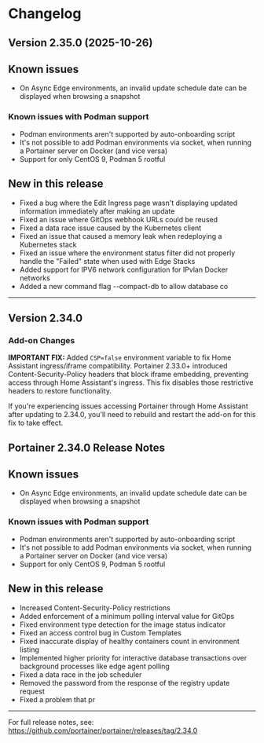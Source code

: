 # Changelog

## Version 2.35.0 (2025-10-26)

## Known issues

- On Async Edge environments, an invalid update schedule date can be displayed when browsing a snapshot

### Known issues with Podman support

- Podman environments aren't supported by auto-onboarding script
- It's not possible to add Podman environments via socket, when running a Portainer server on Docker (and vice versa)
- Support for only CentOS 9, Podman 5 rootful

## New in this release

- Fixed a bug where the Edit Ingress page wasn't displaying updated information immediately after making an update
- Fixed an issue where GitOps webhook URLs could be reused
- Fixed a data race issue caused by the Kubernetes client
- Fixed an issue that caused a memory leak when redeploying a Kubernetes stack
- Fixed an issue where the environment status filter did not properly handle the "Failed" state when used with Edge Stacks
- Added support for IPV6 network configuration for IPvlan Docker networks
- Added a new command flag --compact-db to allow database co

---


## Version 2.34.0

### Add-on Changes

**IMPORTANT FIX:** Added `CSP=false` environment variable to fix Home Assistant ingress/iframe compatibility. Portainer 2.33.0+ introduced Content-Security-Policy headers that block iframe embedding, preventing access through Home Assistant's ingress. This fix disables those restrictive headers to restore functionality.

If you're experiencing issues accessing Portainer through Home Assistant after updating to 2.34.0, you'll need to rebuild and restart the add-on for this fix to take effect.

## Portainer 2.34.0 Release Notes

## Known issues

- On Async Edge environments, an invalid update schedule date can be displayed when browsing a snapshot

### Known issues with Podman support

- Podman environments aren't supported by auto-onboarding script
- It's not possible to add Podman environments via socket, when running a Portainer server on Docker (and vice versa)
- Support for only CentOS 9, Podman 5 rootful

## New in this release

- Increased Content-Security-Policy restrictions
- Added enforcement of a minimum polling interval value for GitOps
- Fixed environment type detection for the image status indicator
- Fixed an access control bug in Custom Templates
- Fixed inaccurate display of healthy containers count in environment listing
- Implemented higher priority for interactive database transactions over background processes like edge agent polling
- Fixed a data race in the job scheduler
- Removed the password from the response of the registry update request
- Fixed a problem that pr

---

For full release notes, see: https://github.com/portainer/portainer/releases/tag/2.34.0
